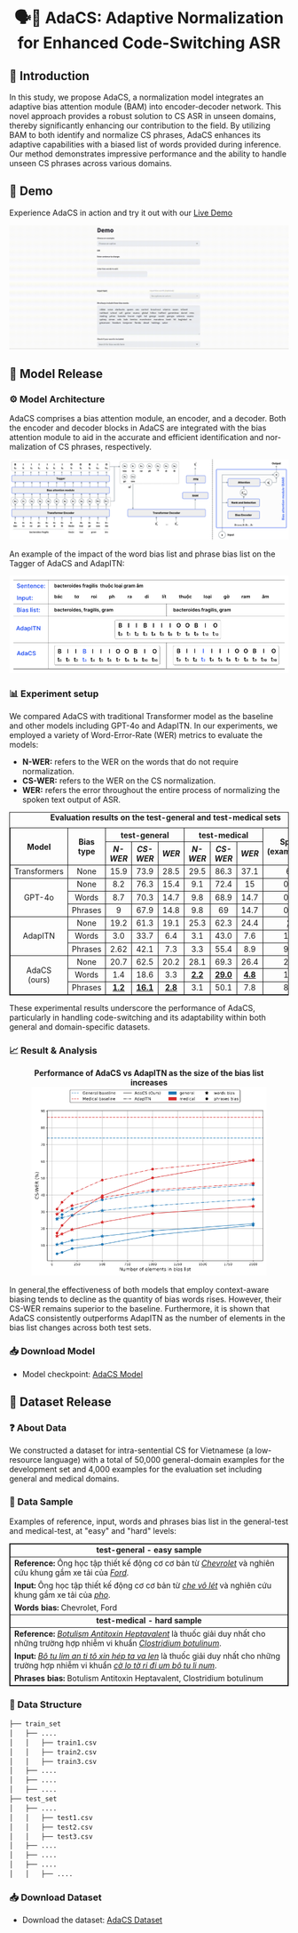 # <div align="center">🗣️💬 AdaCS: Adaptive Normalization for Enhanced Code-Switching ASR</div>

## 👋 Introduction

In this study, we propose AdaCS, a normalization model integrates an adaptive bias attention module (BAM) into encoder-decoder network. This novel approach provides a robust solution to CS ASR in unseen domains, thereby significantly enhancing our contribution to the field. By utilizing BAM to both identify and normalize CS phrases, AdaCS enhances its adaptive capabilities with a biased list of words provided during inference. Our method demonstrates impressive performance and the ability to handle unseen CS phrases across various domains.

## 🚀 Demo

Experience AdaCS in action and try it out with our [Live Demo](https://adacs-project.github.io)

![Model demo](./assets/adacs_demo.gif)

## 🤖 Model Release

### ⚙️ Model Architecture

AdaCS comprises a bias attention module, an encoder, and a decoder. Both the encoder and decoder blocks in AdaCS are integrated with the bias attention module to aid in the accurate and efficient identification and nor-malization of CS phrases, respectively.

![Model architecture](./assets/adacs_arch.png)

An example of the impact of the word bias list and phrase bias list on the Tagger of AdaCS and AdapITN:

![Model example](./assets/adacs_example.png)

### 📊 Experiment setup

We compared AdaCS with traditional Transformer model as the baseline and other models including GPT-4o and AdapITN. In our experiments, we employed a variety of Word-Error-Rate (WER) metrics to evaluate the models: 
- **N-WER:** refers to the WER on the words that do not require normalization.
- **CS-WER:** refers to the WER on the CS normalization.
- **WER:** refers the error throughout the entire process of normalizing the spoken text output of ASR.

<table style="border-collapse:collapse; width:100%; margin: 0 auto; text-align:center; border: 1px solid;">
  <caption style="text-align:center;"><b>Evaluation results on the test-general and test-medical sets</b></caption>
  <thead style="border: 1px solid;">
    <tr>
      <th rowspan="2" style="text-align:center; border: 1px solid;">Model</th>
      <th rowspan="2" style="text-align:center; border: 1px solid;">Bias type</th>
      <th colspan="3" style="text-align:center; border: 1px solid;">test-general</th>
      <th colspan="3" style="text-align:center; border: 1px solid;">test-medical</th>
      <th rowspan="2" style="text-align:center; border: 1px solid;">Speed (examples/s)</th>
    </tr>
    <tr>
      <th style="text-align:center; border: 1px solid;"><em>N-WER</em></th>
      <th style="text-align:center; border: 1px solid;"><em>CS-WER</em></th>
      <th style="text-align:center; border: 1px solid;"><em>WER</em></th>
      <th style="text-align:center; border: 1px solid;"><em>N-WER</em></th>
      <th style="text-align:center; border: 1px solid;"><em>CS-WER</em></th>
      <th style="text-align:center; border: 1px solid;"><em>WER</em></th>
    </tr>
  </thead>
  <tbody style="border: 1px solid;">
    <tr>
      <td style="text-align:center; border: 1px solid;">Transformers</td>
      <td style="text-align:center; border: 1px solid;">None</td>
      <td style="text-align:center; border: 1px solid;">15.9</td>
      <td style="text-align:center; border: 1px solid;">73.9</td>
      <td style="text-align:center; border: 1px solid;">28.5</td>
      <td style="text-align:center; border: 1px solid;">29.5</td>
      <td style="text-align:center; border: 1px solid;">86.3</td>
      <td style="text-align:center; border: 1px solid;">37.1</td>
      <td style="text-align:center; border: 1px solid;">6.6</td>
    </tr>
    <tr>
      <td rowspan="3" style="border: 1px solid;">GPT-4o</td>
      <td style="text-align:center; border: 1px solid;">None</td>
      <td style="text-align:center; border: 1px solid;">8.2</td>
      <td style="text-align:center; border: 1px solid;">76.3</td>
      <td style="text-align:center; border: 1px solid;">15.4</td>
      <td style="text-align:center; border: 1px solid;">9.1</td>
      <td style="text-align:center; border: 1px solid;">72.4</td>
      <td style="text-align:center; border: 1px solid;">15</td>
      <td style="text-align:center; border: 1px solid;">0.11</td>
    </tr>
    <tr>
      <td style="text-align:center; border: 1px solid;">Words</td>
      <td style="text-align:center; border: 1px solid;">8.7</td>
      <td style="text-align:center; border: 1px solid;">70.3</td>
      <td style="text-align:center; border: 1px solid;">14.7</td>
      <td style="text-align:center; border: 1px solid;">9.8</td>
      <td style="text-align:center; border: 1px solid;">68.9</td>
      <td style="text-align:center; border: 1px solid;">14.7</td>
      <td style="text-align:center; border: 1px solid;">0.08</td>
    </tr>
    <tr>
      <td style="text-align:center; border: 1px solid;">Phrases</td>
      <td style="text-align:center; border: 1px solid;">9</td>
      <td style="text-align:center; border: 1px solid;">67.9</td>
      <td style="text-align:center; border: 1px solid;">14.8</td>
      <td style="text-align:center; border: 1px solid;">9.8</td>
      <td style="text-align:center; border: 1px solid;">69</td>
      <td style="text-align:center; border: 1px solid;">14.7</td>
      <td style="text-align:center; border: 1px solid;">0.08</td>
    </tr>
    <tr>
      <td rowspan="3" style="border: 1px solid;">AdapITN</td>
      <td style="text-align:center; border: 1px solid;">None</td>
      <td style="text-align:center; border: 1px solid;">19.2</td>
      <td style="text-align:center; border: 1px solid;">61.3</td>
      <td style="text-align:center; border: 1px solid;">19.1</td>
      <td style="text-align:center; border: 1px solid;">25.3</td>
      <td style="text-align:center; border: 1px solid;">62.3</td>
      <td style="text-align:center; border: 1px solid;">24.4</td>
      <td style="text-align:center; border: 1px solid;"><strong><u>25</u></strong></td>
    </tr>
    <tr>
      <td style="text-align:center; border: 1px solid;">Words</td>
      <td style="text-align:center; border: 1px solid;">3.0</td>
      <td style="text-align:center; border: 1px solid;">33.7</td>
      <td style="text-align:center; border: 1px solid;">6.4</td>
      <td style="text-align:center; border: 1px solid;">3.1</td>
      <td style="text-align:center; border: 1px solid;">43.0</td>
      <td style="text-align:center; border: 1px solid;">7.6</td>
      <td style="text-align:center; border: 1px solid;">14.9</td>
    </tr>
    <tr>
      <td style="text-align:center; border: 1px solid;">Phrases</td>
      <td style="text-align:center; border: 1px solid;">2.62</td>
      <td style="text-align:center; border: 1px solid;">42.1</td>
      <td style="text-align:center; border: 1px solid;">7.3</td>
      <td style="text-align:center; border: 1px solid;">3.3</td>
      <td style="text-align:center; border: 1px solid;">55.4</td>
      <td style="text-align:center; border: 1px solid;">8.9</td>
      <td style="text-align:center; border: 1px solid;">9.45</td>
    </tr>
    <tr>
      <td rowspan="3" style="border: 1px solid;">AdaCS (ours)</td>
      <td style="text-align:center; border: 1px solid;">None</td>
      <td style="text-align:center; border: 1px solid;">20.7</td>
      <td style="text-align:center; border: 1px solid;">62.5</td>
      <td style="text-align:center; border: 1px solid;">20.2</td>
      <td style="text-align:center; border: 1px solid;">28.1</td>
      <td style="text-align:center; border: 1px solid;">69.3</td>
      <td style="text-align:center; border: 1px solid;">26.4</td>
      <td style="text-align:center; border: 1px solid;">23.6</td>
    </tr>
    <tr>
      <td style="text-align:center; border: 1px solid;">Words</td>
      <td style="text-align:center; border: 1px solid;">1.4</td>
      <td style="text-align:center; border: 1px solid;">18.6</td>
      <td style="text-align:center; border: 1px solid;">3.3</td>
      <td style="text-align:center; border: 1px solid;"><strong><u>2.2</u></strong></td>
      <td style="text-align:center; border: 1px solid;"><strong><u>29.0</u></strong></td>
      <td style="text-align:center; border: 1px solid;"><strong><u>4.8</u></strong></td>
      <td style="text-align:center; border: 1px solid;">14.7</td>
    </tr>
    <tr>
      <td style="text-align:center; border: 1px solid;">Phrases</td>
      <td style="text-align:center; border: 1px solid;"><strong><u>1.2</u></strong></td>
      <td style="text-align:center; border: 1px solid;"><strong><u>16.1</u></strong></td>
      <td style="text-align:center; border: 1px solid;"><strong><u>2.8</u></strong></td>
      <td style="text-align:center; border: 1px solid;">3.1</td>
      <td style="text-align:center; border: 1px solid;">50.1</td>
      <td style="text-align:center; border: 1px solid;">7.8</td>
      <td style="text-align:center; border: 1px solid;">8.92</td>
    </tr>
  </tbody>
</table>
<p></p>

These experimental results underscore the performance
of AdaCS, particularly in handling code-switching and its
adaptability within both general and domain-specific datasets.

### 📈 Result & Analysis

<div align="center">
  <figure>
    <figcaption style="text-align:center;"><b>Performance of AdaCS vs AdapITN as the size of the bias list increases</b></figcaption>
    <img
    src="./assets/adacs_analysis.png"
    alt="Model analysis">
  </figure>
</div>

In general,the effectiveness of both models that employ context-aware biasing tends to decline as the quantity of bias words rises. However, their CS-WER remains superior to the baseline. Furthermore, it is shown that AdaCS consistently outperforms AdapITN as the number of elements in the bias list changes across both test sets.

### 📥 Download Model

- Model checkpoint: [AdaCS Model](https://github.com/adacs-project/repository/releases)

## 💾 Dataset Release

### ❓ About Data

We constructed a dataset for intra-sentential CS for Vietnamese (a low-resource language) with a total of 50,000 general-domain examples for the development set and 4,000 examples for the evaluation set including general and medical domains.

### 🧪 Data Sample

Examples of reference, input, words and phrases bias list in the general-test and medical-test, at "easy" and "hard" levels:

<table style="border-collapse:collapse; width:100%; margin: 0 auto; border: 1px solid;">
  <tbody>
    <tr>
      <td style="text-align:center !important; border: 1px solid;"><strong>test-general - easy sample</strong></td>
    </tr>
    <tr>
      <td style="border-left: 1px solid; border-right: 1px solid; border-top: 1px solid; border-bottom: 1px solid transparent;"><strong>Reference:</strong> Ông học tập thiết kế động cơ cơ bản từ <em><u>Chevrolet</u></em> và nghiên cứu khung gầm xe tải của <em><u>Ford</u></em>.</td>
    </tr>
    <tr>
      <td style="border-left: 1px solid; border-right: 1px solid; border-top: 1px solid; border-bottom: 1px solid transparent;"><strong>Input:</strong> Ông học tập thiết kế động cơ cơ bản từ <em><u>che vô lét</u></em> và nghiên cứu khung gầm xe tải của <em><u>pho</u></em>.</td>
    </tr>
    <tr>
      <td style="border: 1px solid;"><strong>Words bias:</strong> Chevrolet, Ford</td>
    </tr>
    <tr>
      <td style="text-align:center !important; border: 1px solid;"><strong>test-medical - hard sample</strong></td>
    </tr>
    <tr>
      <td style="border-left: 1px solid; border-right: 1px solid; border-top: 1px solid; border-bottom: 1px solid transparent;"><strong>Reference:</strong> <em><u>Botulism Antitoxin Heptavalent</u></em> là thuốc giải duy nhất cho những trường hợp nhiễm vi khuẩn <em><u>Clostridium botulinum</u></em>.</td>
    </tr>
    <tr>
      <td style="border-left: 1px solid; border-right: 1px solid; border-top: 1px solid; border-bottom: 1px solid transparent;"><strong>Input:</strong> <em><u>Bô tu lim an ti tô xin hép ta va len</u></em> là thuốc giải duy nhất cho những trường hợp nhiễm vi khuẩn <em><u>cờ lo tờ ri đi um bô tu li num</u></em>.</td>
    </tr>
    <tr>
      <td style="border: 1px solid;"><strong>Phrases bias:</strong> Botulism Antitoxin Heptavalent, Clostridium botulinum</td>
    </tr>
  </tbody>
</table>

### 📝 Data Structure

```bash
├── train_set
│   ├── ....
│   │   ├── train1.csv
│   │   ├── train2.csv
│   │   ├── train3.csv
│   ├── ....
│   ├── ....
│   ├── ....
├── test_set
│   ├── ....
│   │   ├── test1.csv
│   │   ├── test2.csv
│   │   ├── test3.csv
│   ├── ....
│   ├── ....
│   ├── ....
│   │   ├── ....
```

### 📥 Download Dataset

- Download the dataset: [AdaCS Dataset](https://github.com/adacs-project/repository/data)